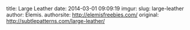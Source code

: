 title: Large Leather
date: 2014-03-01 09:09:19
imgur: 
slug: large-leather
author: Elemis.
authorsite: http://elemisfreebies.com/
original: http://subtlepatterns.com/large-leather/
